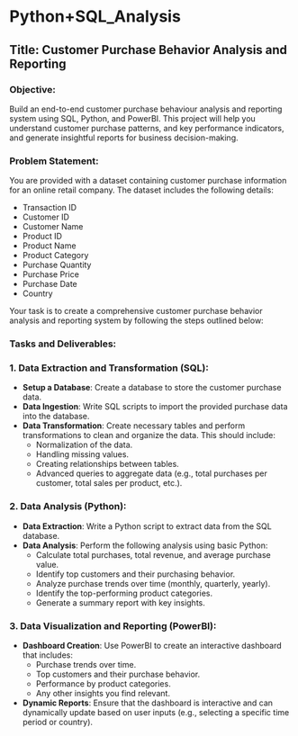 # Python+SQL_Analysis

## Title: Customer Purchase Behavior Analysis and Reporting

### Objective:

Build an end-to-end customer purchase behaviour analysis and reporting system using SQL, Python, and PowerBI. This project will help you understand customer purchase patterns, and key performance indicators, and generate insightful reports for business decision-making.

### Problem Statement:

You are provided with a dataset containing customer purchase information for an online retail company. The dataset includes the following details:

- Transaction ID
- Customer ID
- Customer Name
- Product ID
- Product Name
- Product Category
- Purchase Quantity
- Purchase Price
- Purchase Date
- Country

Your task is to create a comprehensive customer purchase behavior analysis and reporting system by following the steps outlined below:

### Tasks and Deliverables:

### 1. Data Extraction and Transformation (SQL):

- **Setup a Database**: Create a database to store the customer purchase data.
- **Data Ingestion**: Write SQL scripts to import the provided purchase data into the database.
- **Data Transformation**: Create necessary tables and perform transformations to clean and organize the data. This should include:
    - Normalization of the data.
    - Handling missing values.
    - Creating relationships between tables.
    - Advanced queries to aggregate data (e.g., total purchases per customer, total sales per product, etc.).

### 2. Data Analysis (Python):

- **Data Extraction**: Write a Python script to extract data from the SQL database.
- **Data Analysis**: Perform the following analysis using basic Python:
    - Calculate total purchases, total revenue, and average purchase value.
    - Identify top customers and their purchasing behavior.
    - Analyze purchase trends over time (monthly, quarterly, yearly).
    - Identify the top-performing product categories.
    - Generate a summary report with key insights.

### 3. Data Visualization and Reporting (PowerBI):

- **Dashboard Creation**: Use PowerBI to create an interactive dashboard that includes:
    - Purchase trends over time.
    - Top customers and their purchase behavior.
    - Performance by product categories.
    - Any other insights you find relevant.
- **Dynamic Reports**: Ensure that the dashboard is interactive and can dynamically update based on user inputs (e.g., selecting a specific time period or country).
